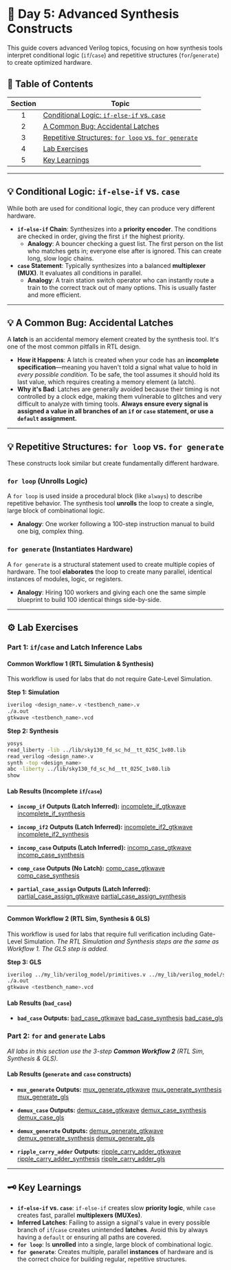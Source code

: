 # 📘 Day 5: Advanced Synthesis Constructs

This guide covers advanced Verilog topics, focusing on how synthesis tools interpret conditional logic (`if`/`case`) and repetitive structures (`for`/`generate`) to create optimized hardware.

## 📜 Table of Contents

| Section | Topic                                                                        |
|:-------:|------------------------------------------------------------------------------|
|    1    | [Conditional Logic: `if-else-if` vs. `case`](#-conditional-logic-if-else-if-vs-case) |
|    2    | [A Common Bug: Accidental Latches](#-a-common-bug-accidental-latches)      |
|    3    | [Repetitive Structures: `for loop` vs. `for generate`](#-repetitive-structures-for-loop-vs-for-generate) |
|    4    | [Lab Exercises](#-lab-exercises)                                             |
|    5    | [Key Learnings](#️-key-learnings)                                          |

---
## 💡 Conditional Logic: `if-else-if` vs. `case`
While both are used for conditional logic, they can produce very different hardware.

* **`if-else-if` Chain**: Synthesizes into a **priority encoder**. The conditions are checked in order, giving the first `if` the highest priority.
    * **Analogy**: A bouncer checking a guest list. The first person on the list who matches gets in; everyone else after is ignored. This can create long, slow logic chains.
* **`case` Statement**: Typically synthesizes into a balanced **multiplexer (MUX)**. It evaluates all conditions in parallel.
    * **Analogy**: A train station switch operator who can instantly route a train to the correct track out of many options. This is usually faster and more efficient.

---
##  💡 A Common Bug: Accidental Latches
A **latch** is an accidental memory element created by the synthesis tool. It's one of the most common pitfalls in RTL design.

* **How it Happens**: A latch is created when your code has an **incomplete specification**—meaning you haven't told a signal what value to hold in *every possible condition*. To be safe, the tool assumes it should hold its last value, which requires creating a memory element (a latch).
* **Why it's Bad**: Latches are generally avoided because their timing is not controlled by a clock edge, making them vulnerable to glitches and very difficult to analyze with timing tools. **Always ensure every signal is assigned a value in all branches of an `if` or `case` statement, or use a `default` assignment.**

---
## 💡 Repetitive Structures: `for loop` vs. `for generate`
These constructs look similar but create fundamentally different hardware.

### `for loop` (Unrolls Logic)
A `for loop` is used inside a procedural block (like `always`) to describe repetitive behavior. The synthesis tool **unrolls** the loop to create a single, large block of combinational logic.
* **Analogy**: One worker following a 100-step instruction manual to build one big, complex thing.

### `for generate` (Instantiates Hardware)
A `for generate` is a structural statement used to create multiple copies of hardware. The tool **elaborates** the loop to create many parallel, identical instances of modules, logic, or registers.
* **Analogy**: Hiring 100 workers and giving each one the same simple blueprint to build 100 identical things side-by-side.

---
## ⚙️ Lab Exercises

### Part 1: `if`/`case` and Latch Inference Labs

#### Common Workflow 1 (RTL Simulation & Synthesis)
This workflow is used for labs that do not require Gate-Level Simulation.

**Step 1: Simulation**
```bash
iverilog <design_name>.v <testbench_name>.v 
./a.out
gtkwave <testbench_name>.vcd
```

**Step 2: Synthesis**
```bash
yosys
read_liberty -lib ../lib/sky130_fd_sc_hd__tt_025C_1v80.lib 
read_verilog <design_name>.v
synth -top <design_name>
abc -liberty ../lib/sky130_fd_sc_hd__tt_025C_1v80.lib 
show
```

#### Lab Results (Incomplete `if`/`case`)
* **`incomp_if` Outputs (Latch Inferred):**
    [incomplete_if_gtkwave](output_snapshots/incomp_if_gtkwave.png)
    [incomplete_if_synthesis](output_snapshots/incomp_if_synthesis.png)

* **`incomp_if2` Outputs (Latch Inferred):**
    [incomplete_if2_gtkwave](output_snapshots/incomp_if2_gtkwave.png)
    [incomplete_if2_synthesis](output_snapshots/incomp_if2_synthesis.png)

* **`incomp_case` Outputs (Latch Inferred):**
    [incomp_case_gtkwave](output_snapshots/incomp_case_gtkwave.png)
    [incomp_case_synthesis](output_snapshots/incomp_case_synthesis.png)

* **`comp_case` Outputs (No Latch):**
    [comp_case_gtkwave](output_snapshots/comp_case_gtkwave.png)
    [comp_case_synthesis](output_snapshots/comp_case_synthesis.png)

* **`partial_case_assign` Outputs (Latch Inferred):**
    [partial_case_assign_gtkwave](output_snapshots/partial_case_assign_gtkwave.png)
    [partial_case_assign_synthesis](output_snapshots/partial_case_assign_synthesis.png)

---
#### Common Workflow 2 (RTL Sim, Synthesis & GLS)
This workflow is used for labs that require full verification including Gate-Level Simulation.
*The RTL Simulation and Synthesis steps are the same as Workflow 1. The GLS step is added.*

**Step 3: GLS**
```bash
iverilog ../my_lib/verilog_model/primitives.v ../my_lib/verilog_model/sky130_fd_sc_hd.v <design_name>_net.v <testbench_name>.v
./a.out
gtkwave <testbench_name>.vcd
```

#### Lab Results (`bad_case`)
* **`bad_case` Outputs:**
    [bad_case_gtkwave](output_snapshots/bad_case_gtkwave.png)
    [bad_case_synthesis](output_snapshots/bad_case_synthesis.png)
    [bad_case_gls](output_snapshots/bad_case_gls.png)

### Part 2: `for` and `generate` Labs
*All labs in this section use the 3-step **Common Workflow 2** (RTL Sim, Synthesis & GLS).*

#### Lab Results (`generate` and `case` constructs)
* **`mux_generate` Outputs:**
    [mux_generate_gtkwave](output_snapshots/mux_genrate_gtkwave.png)
    [mux_generate_synthesis](output_snapshots/mux_generate_synthesis.png)
    [mux_generate_gls](output_snapshots/mux_generate_gls.png)

* **`demux_case` Outputs:**
    [demux_case_gtkwave](output_snapshots/demux_case_gtkwave.png)
    [demux_case_synthesis](output_snapshots/demux_case_synthesis.png)
    [demux_case_gls](output_snapshots/demux_case_gls.png)

* **`demux_generate` Outputs:**
    [demux_generate_gtkwave](output_snapshots/demux_generate_gtkwave.png)
    [demux_generate_synthesis](output_snapshots/demux_genrate_synthesis.png)
    [demux_generate_gls](output_snapshots/demux_generate_gls.png)

* **`ripple_carry_adder` Outputs:**
    [ripple_carry_adder_gtkwave](output_snapshots/rca_gtkwave.png)
    [ripple_carry_adder_synthesis](output_snapshots/rca_synthesis.png)
    [ripple_carry_adder_gls](output_snapshots/rca_gls.png)

---
## 🗝️ Key Learnings
* **`if-else-if` vs. `case`**: `if-else-if` creates slow **priority logic**, while `case` creates fast, parallel **multiplexers (MUXes)**.
* **Inferred Latches**: Failing to assign a signal's value in every possible branch of `if`/`case` creates unintended **latches**. Avoid this by always having a `default` or ensuring all paths are covered.
* **`for loop`**: Is **unrolled** into a single, large block of combinational logic.
* **`for generate`**: Creates multiple, parallel **instances** of hardware and is the correct choice for building regular, repetitive structures.